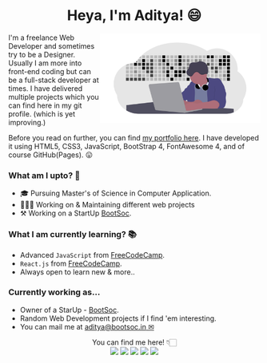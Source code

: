 <h1 align="center">
Heya, I'm Aditya! 😄
</h1>
<img align="right" width="auto" height="180px" src="https://github.com/adityabhutada/adityabhutada/blob/master/developer.png">

I'm a freelance Web Developer and sometimes try to be a Designer. Usually I am more into front-end coding but can be a full-stack developer at times. I have delivered multiple projects which you can find here in my git profile. (which is yet improving.) 

Before you read on further, you can find [my portfolio here](https://adityabhutada.github.io/). I have developed it using HTML5, CSS3, JavaScript, BootStrap 4, FontAwesome 4, and of course GitHub(Pages). 😛

### What am I upto? 🤔
- 🎓 Pursuing Master's of Science in Computer Application.
- 👨🏻‍💻 Working on & Maintaining different web projects
- ⚒ Working on a StartUp [BootSoc](https://bootsoc.in).

### What I am currently learning? 📚
- Advanced `JavaScript` from [FreeCodeCamp](https://www.freecodecamp.org/adityabhutada).
- `React.js` from [FreeCodeCamp](https://www.freecodecamp.org/adityabhutada).
- Always open to learn new & more..

### Currently working as...
- Owner of a StarUp - [BootSoc](https://bootsoc.in).
- Random Web Development projects if I find 'em interesting.
- You can mail me at [aditya@bootsoc.in ✉](mailto:aditya@bootsoc.in)

<p align="center">
You can find me here! 👇🏻<br/>
<a href="https://instagram.com/aadicodes"><img src="https://img.icons8.com/material-two-tone/48/000000/instagram-new.png"/></a>
<a href="https://linkedin.com/in/adityabhutada"><img src="https://img.icons8.com/material-two-tone/48/000000/linkedin.png"/></a>
<a href="https://t.me/hiaditya"><img src="https://img.icons8.com/material-two-tone/48/000000/telegram-app.png"/></a>
<a href="https://twitter.com/@AadityaBhutada"><img src="https://img.icons8.com/material-two-tone/48/000000/twitter.png"/></a>
<a href="mailto:aditya@bootsoc.in"><img src="https://img.icons8.com/material-two-tone/48/000000/important-mail.png"/></a>
</p>
